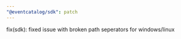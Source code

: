 ```yaml
---
"@eventcatalog/sdk": patch
---
```


fix(sdk): fixed issue with broken path seperators for windows/linux
